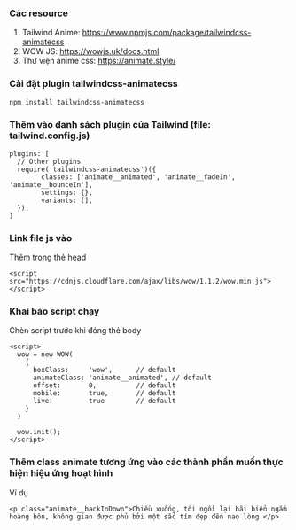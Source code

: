 ### Các resource

1. Tailwind Anime: https://www.npmjs.com/package/tailwindcss-animatecss
2. WOW JS: https://wowjs.uk/docs.html
3. Thư viện anime css: https://animate.style/

### Cài đặt plugin tailwindcss-animatecss

`npm install tailwindcss-animatecss`

### Thêm vào danh sách plugin của Tailwind (file: tailwind.config.js)

```
plugins: [
  // Other plugins
  require('tailwindcss-animatecss')({
        classes: ['animate__animated', 'animate__fadeIn', 'animate__bounceIn'],
        settings: {},
        variants: [],
  }),
]
```

### Link file js vào

Thêm trong thẻ head

```
<script src="https://cdnjs.cloudflare.com/ajax/libs/wow/1.1.2/wow.min.js"></script>
```

### Khai báo script chạy

Chèn script trước khi đóng thẻ body

```
<script>
  wow = new WOW(
    {
      boxClass:     'wow',      // default
      animateClass: 'animate__animated', // default
      offset:       0,          // default
      mobile:       true,       // default
      live:         true        // default
    }
  )

  wow.init();
</script>
```

### Thêm class animate tương ứng vào các thành phần muốn thực hiện hiệu ứng hoạt hình

Ví dụ
```
<p class="animate__backInDown">Chiều xuống, tôi ngồi lại bãi biển ngắm hoàng hôn, không gian được phủ bởi một sắc tím đẹp đến nao lòng.</p>
```
